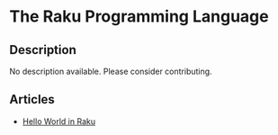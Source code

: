 # The Raku Programming Language

## Description

No description available. Please consider contributing.

## Articles

- [Hello World in Raku](https://sampleprograms.io/projects/hello-world/raku)